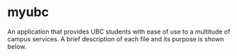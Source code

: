# myubc
An application that provides UBC students with ease of use to a multitude of campus services. A brief description of each file and its purpose is shown below.
